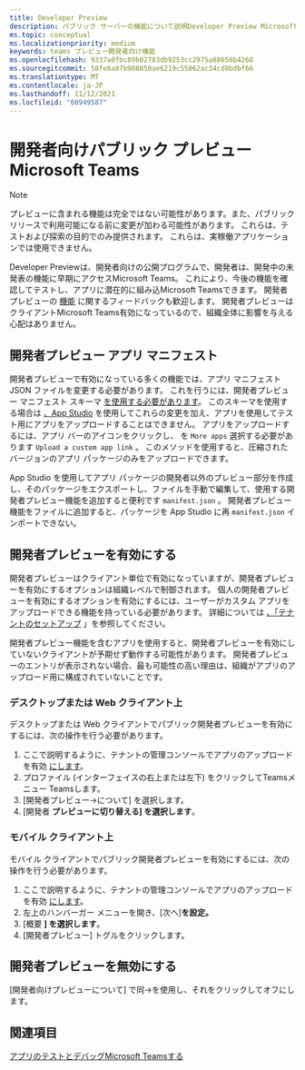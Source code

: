 ```yaml
---
title: Developer Preview
description: パブリック サーバーの機能について説明Developer Preview Microsoft Teams
ms.topic: conceptual
ms.localizationpriority: medium
keywords: teams プレビュー開発者向け機能
ms.openlocfilehash: 9337a0fbc89b02783db9253cc2975a68658b4268
ms.sourcegitcommit: 58fe8a87b988850ae6219c55062ac34cd8bdbf66
ms.translationtype: MT
ms.contentlocale: ja-JP
ms.lasthandoff: 11/12/2021
ms.locfileid: "60949587"
---
```

# <a name="public-developer-preview-for-microsoft-teams"></a>開発者向けパブリック プレビュー Microsoft Teams

>[!NOTE]
>プレビューに含まれる機能は完全ではない可能性があります。また、パブリック リリースで利用可能になる前に変更が加わる可能性があります。 これらは、テストおよび探索の目的でのみ提供されます。 これらは、実稼働アプリケーションでは使用できません。

Developer Previewは、開発者向けの公開プログラムで、開発者は、開発中の未発表の機能に早期にアクセスMicrosoft Teams。 これにより、今後の機能を確認してテストし、アプリに潜在的に組み込Microsoft Teamsできます。 開発者プレビューの [機能](~/feedback.md) に関するフィードバックも歓迎します。 開発者プレビューはクライアントMicrosoft Teams有効になっているので、組織全体に影響を与える心配はありません。

## <a name="developer-preview-app-manifest"></a>開発者プレビュー アプリ マニフェスト

開発者プレビューで有効になっている多くの機能では、アプリ マニフェスト JSON ファイルを変更する必要があります。 これを行うには、開発者プレビュー マニフェスト スキーマ [を使用する必要があります](~/resources/schema/manifest-schema-dev-preview.md)。 このスキーマを使用する場合は [、App Studio](~/concepts/build-and-test/app-studio-overview.md) を使用してこれらの変更を加え、アプリを使用してテスト用にアプリをアップロードすることはできません。 アプリをアップロードするには、アプリ バーのアイコンをクリックし、 を `More apps` 選択する必要があります `Upload a custom app link` 。 このメソッドを使用すると、圧縮されたバージョンのアプリ パッケージのみをアップロードできます。

App Studio を使用してアプリ パッケージの開発者以外のプレビュー部分を作成し、そのパッケージをエクスポートし、ファイルを手動で編集して、使用する開発者プレビュー機能を追加すると便利です `manifest.json` 。 開発者プレビュー機能をファイルに追加すると、パッケージを App Studio に再 `manifest.json` インポートできない。

## <a name="enable-developer-preview"></a>開発者プレビューを有効にする

開発者プレビューはクライアント単位で有効になっていますが、開発者プレビューを有効にするオプションは組織レベルで制御されます。 個人の開発者プレビューを有効にするオプションを有効にするには、ユーザーがカスタム アプリをアップロードできる機能を持っている必要があります。 詳細については [、「テナントのセットアップ](~/concepts/build-and-test/prepare-your-o365-tenant.md) 」を参照してください。

開発者プレビュー機能を含むアプリを使用すると、開発者プレビューを有効にしていないクライアントが予期せず動作する可能性があります。 開発者プレビューのエントリが表示されない場合、最も可能性の高い理由は、組織がアプリのアップロード用に構成されていないことです。

### <a name="on-a-desktop-or-web-client"></a>デスクトップまたは Web クライアント上

デスクトップまたは Web クライアントでパブリック開発者プレビューを有効にするには、次の操作を行う必要があります。

1. ここで説明するように、テナントの管理コンソールでアプリのアップロードを有効 [にします](~/concepts/build-and-test/prepare-your-o365-tenant.md)。
1. プロファイル (インターフェイスの右上または左下) をクリックしてTeamsメニュー Teamsします。
1. [開発者プレビュー→について] を選択します。
1. [開発者 **プレビューに切り替える] を選択します**。

### <a name="on-a-mobile-client"></a>モバイル クライアント上

モバイル クライアントでパブリック開発者プレビューを有効にするには、次の操作を行う必要があります。

1. ここで説明するように、テナントの管理コンソールでアプリのアップロードを有効 [にします](~/concepts/build-and-test/prepare-your-o365-tenant.md)。
1. 左上のハンバーガー メニューを開き、[次へ]**を設定。**
1. [概要 **] を選択します**。
1. [開発者プレビュー] トグルをクリックします。

## <a name="disable-developer-preview"></a>開発者プレビューを無効にする

[開発者向けプレビューについて] で同→を使用し、それをクリックしてオフにします。

## <a name="see-also"></a>関連項目

[アプリのテストとデバッグMicrosoft Teamsする](~/concepts/build-and-test/debug.md)